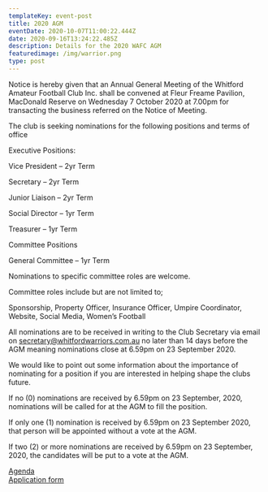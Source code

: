 ```yaml
---
templateKey: event-post
title: 2020 AGM
eventDate: 2020-10-07T11:00:22.444Z
date: 2020-09-16T13:24:22.485Z
description: Details for the 2020 WAFC AGM
featuredimage: /img/warrior.png
type: post
---
```

Notice is hereby given that an Annual General Meeting of the Whitford Amateur Football Club Inc. shall be convened at Fleur Freame Pavilion, MacDonald Reserve on Wednesday 7 October 2020 at 7.00pm for transacting the business referred on the Notice of Meeting.

The club is seeking nominations for the following positions and terms of office

Executive Positions:

Vice President – 2yr Term

Secretary – 2yr Term

Junior Liaison – 2yr Term

Social Director – 1yr Term

Treasurer – 1yr Term

Committee Positions

General Committee – 1yr Term

Nominations to specific committee roles are welcome.

Committee roles include but are not limited to;

Sponsorship, Property Officer, Insurance Officer, Umpire Coordinator, Website, Social Media, Women’s Football

All nominations are to be received in writing to the Club Secretary via email on secretary@whitfordwarriors.com.au no later than 14 days before the AGM meaning nominations close at 6.59pm on 23 September 2020.

We would like to point out some information about the importance of nominating for a position if you are interested in helping shape the clubs future.

If no (0) nominations are received by 6.59pm on 23 September, 2020, nominations will be called for at the AGM to fill the position.

If only one (1) nomination is received by 6.59pm on 23 September 2020, that person will be appointed without a vote at the AGM.

If two (2) or more nominations are received by 6.59pm on 23 September, 2020, the candidates will be put to a vote at the AGM.



[Agenda](https://whitfordwarriors.com.au/img/2020-wafc-agm-agenda-1-.docx)\
[Application form](https://whitfordwarriors.com.au/img/2020-wafc-committee-position-application-form.docx)